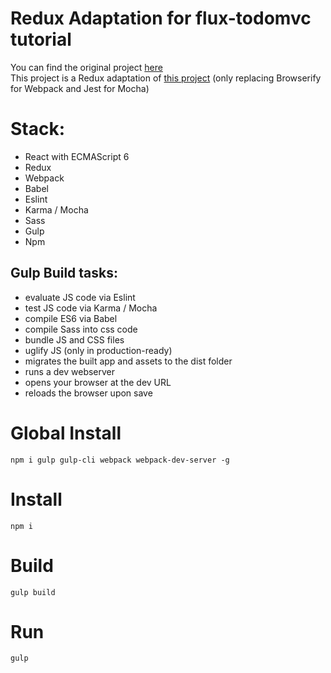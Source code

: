 # Redux Adaptation for flux-todomvc tutorial 

You can find the original project [here](https://github.com/facebook/flux/tree/master/examples/flux-todomvc/)<br>
This project is a Redux adaptation of [this project](https://github.com/EdgarArguelles/react-es6-flux-ToDo) (only replacing Browserify for Webpack and Jest for Mocha)

# Stack:
- React with ECMAScript 6
- Redux
- Webpack
- Babel
- Eslint
- Karma / Mocha
- Sass
- Gulp
- Npm

## Gulp Build tasks:
- evaluate JS code via Eslint
- test JS code via Karma / Mocha
- compile ES6 via Babel
- compile Sass into css code
- bundle JS and CSS files
- uglify JS (only in production-ready)
- migrates the built app and assets to the dist folder
- runs a dev webserver
- opens your browser at the dev URL
- reloads the browser upon save

# Global Install
    npm i gulp gulp-cli webpack webpack-dev-server -g

# Install
    npm i

# Build
    gulp build
    
# Run
    gulp